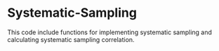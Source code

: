 # Systematic-Sampling
This code include functions for implementing systematic sampling and calculating systematic sampling correlation.
